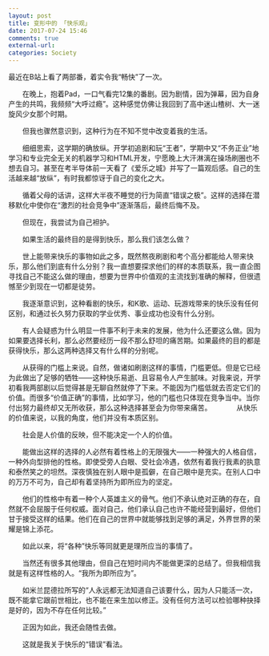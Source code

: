 ```yaml
---
layout: post
title: 变形中的 「快乐观」
date: 2017-07-24 15:46
comments: true
external-url:
categories: Society
---
```

最近在B站上看了两部番，着实令我“畅快”了一次。
	
　　在晚上，抱着Pad，一口气看完12集的番剧。因为剧情，因为弹幕，因为自身产生的共鸣，我频频“大呼过瘾”。这种感觉仿佛让我回到了高中迷山楂树、大一迷旋风少女那个时期。
	
　　但我也骤然意识到，这种行为在不知不觉中改变着我的生活。
	
　　细细思索，这学期的确放纵。开学初追剧和玩“王者”，学期中又“不务正业”地学习和专业完全无关的机器学习和HTML开发，宁愿晚上大汗淋漓在操场刷圈也不想去自习。甚至在考半导体前一天看了《爱乐之城》并写了一篇观后感。自己的生活越来越“放纵”，有时我都惊讶于自己的变化之大。
	
　　循着父母的话讲，这样大半夜不睡觉的行为简直“错误之极”。这样的选择在潜移默化中使你在“激烈的社会竞争中”逐渐落后，最终后悔不及。
	
　　但现在，我尝试为自己袒护。
	
　　如果生活的最终目的是得到快乐，那么我们该怎么做？

　　世上能带来快乐的事物如此之多，既然熬夜刷剧和考个高分都能给人带来快乐，那么他们到底有什么分别？我一直想要探求他们的样的本质联系，我一直企图寻找自己不能这么做的理由，想要为世界中价值观的主流找到准确的解释，但很遗憾至少到现在一切都是徒劳。

　　我逐渐意识到，这种看剧的快乐，和K歌、运动、玩游戏带来的快乐没有任何区别，和通过长久努力获取的学业优秀、事业成功也没有什么分别。

　　有人会疑惑为什么明显一件事不利于未来的发展，他为什么还要这么做。因为如果要选择长利，那么必然要经历一段不那么舒坦的痛苦期。如果最终的目的都是获得快乐，那么这两种选择又有什么样的分别呢。

　　从获得的门槛上来说。自然，做诸如刷剧这样的事情，门槛更低。但是它已经为此做出了足够的牺牲——这种快乐易逝、且容易令人产生腻味。对我来说，开学初看我两部剧以后觉得甚是无聊自然就停了下来。不能因为门槛低就去否定它们的价值。而很多“价值正确”的事情，比如学习，他的门槛也只体现在竞争当中。当你付出努力最终却又无所收获，那么这种选择甚至会为你带来痛苦。
　
　　从快乐的价值来说，以我的角度，他们并没有本质区别。
	
　　社会是人价值的反映，但不能决定一个人的价值。
	
　　能做出这样的选择的人必然有着性格上的无限强大——一种强大的人格自信，一种外向型排他的性格。即使受旁人白眼、受社会冷遇，依然有着我行我素的执意和泰然笑之的坦然。深夜慎独在别人眼中是孤僻，在自己眼中是充实。在别人口中的万万不可为，自己却有着坚持所为即所应为的坚定。
	
　　他们的性格中有着一种个人英雄主义的骨气。他们不承认绝对正确的存在，自然就不会屈服于任何权威。面对自己，他们承认自己也许不能经营到最好，但他们甘于接受这样的结果。他们在自己的世界中就能够找到足够的满足，外界世界的荣耀是锦上添花。
	
　　如此以来，将“各种”快乐等同就更是理所应当的事情了。
	
　　当然还有很多其他理由，但自己在短时间内不能做更深的总结了。但我相信我就是有这样性格的人。“我所为即所应为”。
	
　　如米兰昆德拉所写的“人永远都无法知道自己该要什么，因为人只能活一次，既不能拿它跟前世相比，也不能在来生加以修正。没有任何方法可以检验哪种抉择是好的，因为不存在任何比较。”
	
　　正因为如此，我还会随性去做。
	
　　这就是我关于快乐的“错误”看法。
